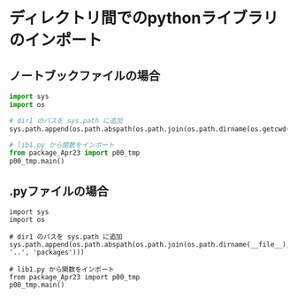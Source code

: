 # ディレクトリ間でのpythonライブラリのインポート

## ノートブックファイルの場合
```python
import sys
import os

# dir1 のパスを sys.path に追加
sys.path.append(os.path.abspath(os.path.join(os.path.dirname(os.getcwd()), '..', 'packages')))

# lib1.py から関数をインポート
from package_Apr23 import p00_tmp
p00_tmp.main()

```

## .pyファイルの場合
```
import sys
import os

# dir1 のパスを sys.path に追加
sys.path.append(os.path.abspath(os.path.join(os.path.dirname(__file__), '..', 'packages')))

# lib1.py から関数をインポート
from package_Apr23 import p00_tmp
p00_tmp.main()
```
